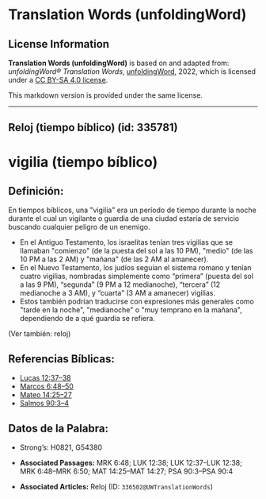 # Translation Words (unfoldingWord)

## License Information

**Translation Words (unfoldingWord)** is based on and adapted from: _unfoldingWord® Translation Words_, [unfoldingWord](https://unfoldingword.org/utw), 2022, which is licensed under a [CC BY-SA 4.0 license](https://creativecommons.org/licenses/by-sa/4.0/legalcode.en).

This markdown version is provided under the same license.



--------------------------------

## Reloj (tiempo bíblico) (id: 335781)

vigilia (tiempo bíblico)
========================

Definición:
-----------

En tiempos bíblicos, una "vigilia" era un período de tiempo durante la noche durante el cual un vigilante o guardia de una ciudad estaría de servicio buscando cualquier peligro de un enemigo.

* En el Antiguo Testamento, los israelitas tenían tres vigilias que se llamaban "comienzo" (de la puesta del sol a las 10 PM), "medio" (de las 10 PM a las 2 AM) y "mañana" (de las 2 AM al amanecer).
* En el Nuevo Testamento, los judíos seguían el sistema romano y tenían cuatro vigilias, nombradas simplemente como “primera” (puesta del sol a las 9 PM), “segunda” (9 PM a 12 medianoche), “tercera” (12 medianoche a 3 AM), y “cuarta” (3 AM a amanecer) vigilias.
* Estos también podrían traducirse con expresiones más generales como "tarde en la noche", "medianoche" o "muy temprano en la mañana", dependiendo de a qué guardia se refiera.

(Ver también: reloj)

Referencias Bíblicas:
---------------------

* [Lucas 12:37–38](https://ref.ly/Luke12:37-Luke12:38)
* [Marcos 6:48–50](https://ref.ly/Mark6:48-Mark6:50)
* [Mateo 14:25–27](https://ref.ly/Matt14:25-Matt14:27)
* [Salmos 90:3–4](https://ref.ly/Ps90:3-Ps90:4)

Datos de la Palabra:
--------------------

* Strong’s: H0821, G54380

* **Associated Passages:** MRK 6:48; LUK 12:38; LUK 12:37–LUK 12:38; MRK 6:48–MRK 6:50; MAT 14:25–MAT 14:27; PSA 90:3–PSA 90:4
* **Associated Articles:** Reloj (ID: `336502@UWTranslationWords`)

